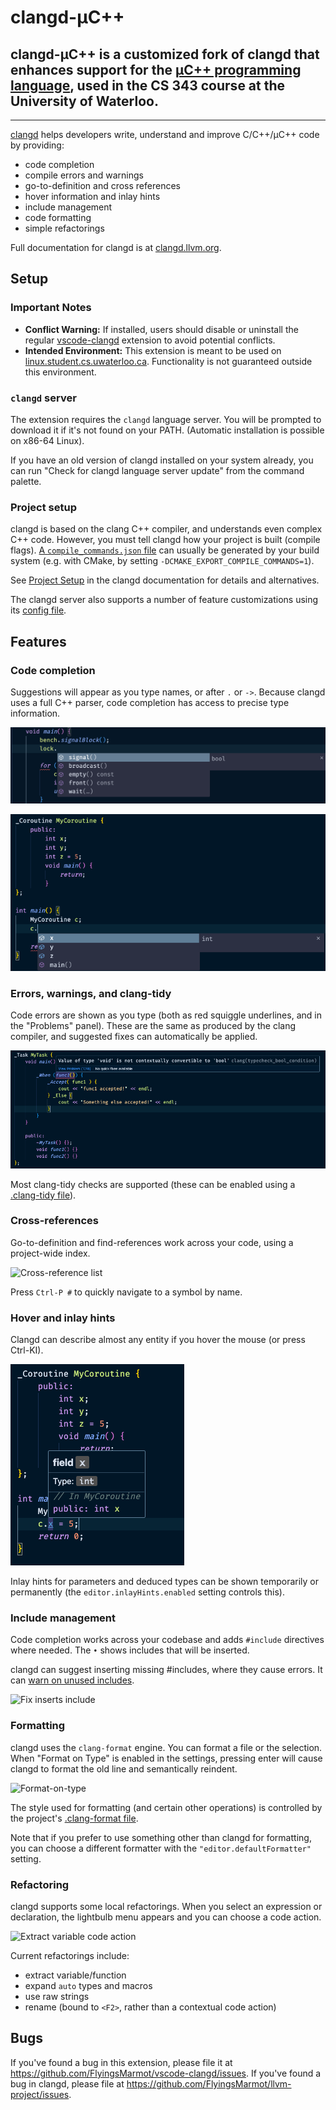# clangd-µC++

## clangd-µC++ is a customized fork of clangd that enhances support for the [µC++ programming language](https://plg.uwaterloo.ca/usystem/uC++.html), used in the CS 343 course at the University of Waterloo.

<hr>

[clangd](https://clangd.llvm.org) helps developers write, understand and
improve C/C++/µC++ code by providing:

 - code completion
 - compile errors and warnings
 - go-to-definition and cross references
 - hover information and inlay hints
 - include management
 - code formatting
 - simple refactorings

Full documentation for clangd is at [clangd.llvm.org](https://clangd.llvm.org).

## Setup

### Important Notes

- **Conflict Warning:** If installed, users should disable or uninstall the regular [vscode-clangd](https://marketplace.visualstudio.com/items?itemName=llvm-vs-code-extensions.vscode-clangd) extension to avoid potential conflicts.
- **Intended Environment:** This extension is meant to be used on [linux.student.cs.uwaterloo.ca](https://uwaterloo.ca/computer-science-computing-facility/teaching-hosts). Functionality is not guaranteed outside this environment.

### `clangd` server

The extension requires the `clangd` language server.
You will be prompted to download it if it's not found on your PATH.
(Automatic installation is possible on x86-64 Linux).

If you have an old version of clangd installed on your system already, you can
run "Check for clangd language server update" from the command palette.

### Project setup

clangd is based on the clang C++ compiler, and understands even complex C++
code.  However, you must tell clangd how your project is built (compile flags).
[A `compile_commands.json` file](http://clang.llvm.org/docs/JSONCompilationDatabase.html)
can usually be generated by your build system
(e.g. with CMake, by setting `-DCMAKE_EXPORT_COMPILE_COMMANDS=1`).

See [Project Setup](https://clangd.llvm.org/installation#project-setup)
in the clangd documentation for details and alternatives.

The clangd server also supports a number of feature customizations using its
[config file](https://clangd.llvm.org/config.html).

## Features

### Code completion

Suggestions will appear as you type names, or after `.` or `->`.
Because clangd uses a full C++ parser, code completion has access to precise
type information.

![Code completion](doc-assets/ucpp_complete.png)

![Code for coroutine completion](doc-assets/ucpp_coroutine_complete.png)

### Errors, warnings, and clang-tidy

Code errors are shown as you type (both as red squiggle underlines, and in the
"Problems" panel). These are the same as produced by the clang compiler, and
suggested fixes can automatically be applied.

![Error with fix](doc-assets/ucpp_diagnostics.png)

Most clang-tidy checks are supported (these can be enabled using a [.clang-tidy
file](https://clang.llvm.org/extra/clang-tidy/)).

### Cross-references

Go-to-definition and find-references work across your code, using a project-wide
index.

![Cross-reference list](doc-assets/xrefs.png)

Press `Ctrl-P #` to quickly navigate to a symbol by name.

### Hover and inlay hints

Clangd can describe almost any entity if you hover the mouse (or press Ctrl-KI).

![Hover and inlay hints](doc-assets/ucpp_hover.png)

Inlay hints for parameters and deduced types can be shown temporarily or
permanently (the `editor.inlayHints.enabled` setting controls this).

### Include management

Code completion works across your codebase and adds `#include` directives where
needed. The `•` shows includes that will be inserted.

clangd can suggest inserting missing #includes, where they cause errors.
It can [warn on unused includes](https://clangd.llvm.org/guides/include-cleaner).

![Fix inserts include](doc-assets/include.png)

### Formatting

clangd uses the `clang-format` engine. You can format a file or the selection.
When "Format on Type" is enabled in the settings, pressing enter will cause
clangd to format the old line and semantically reindent.

![Format-on-type](doc-assets/format.png)

The style used for formatting (and certain other operations) is controlled by the project's
[.clang-format file](https://clang.llvm.org/docs/ClangFormatStyleOptions.html).

Note that if you prefer to use something other than clangd for formatting, you can
choose a different formatter with the `"editor.defaultFormatter"` setting.

### Refactoring

clangd supports some local refactorings. When you select an expression or
declaration, the lightbulb menu appears and you can choose a code action.

![Extract variable code action](doc-assets/extract.png)

Current refactorings include:
 - extract variable/function
 - expand `auto` types and macros
 - use raw strings
 - rename (bound to `<F2>`, rather than a contextual code action)

## Bugs

If you've found a bug in this extension, please file it at https://github.com/FlyingsMarmot/vscode-clangd/issues.
If you've found a bug in clangd, please file at https://github.com/FlyingsMarmot/llvm-project/issues.
